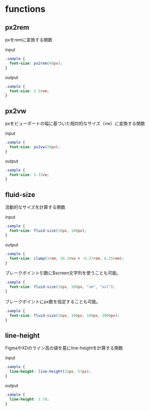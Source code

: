 # functions

## px2rem

pxをremに変換する関数

input

```scss
.sample {
  font-size: px2rem(40px);
}
```

output

```css
.sample {
  font-size: 2.5rem;
}
```

## px2vw

pxをビューポートの幅に基づいた相対的なサイズ（vw）に変換する関数

input

```scss
.sample {
  font-size: px2vw(20px);
}
```

output

```css
.sample {
  font-size: 5.33vw;
}
```

## fluid-size

流動的なサイズを計算する関数

input

```scss
.sample {
  font-size: fluid-size(16px, 100px);
}
```

output

```css
.sample {
  font-size: clamp(1rem, 20.19vw + -6.27rem, 6.25rem);
}
```

ブレークポイント引数に$screen文字列を使うことも可能。

```scss
.sample {
  font-size: fluid-size(16px, 100px, "sm", "xxl");
}
```

ブレークポイントにpx数を指定することも可能。

```scss
.sample {
  font-size: fluid-size(16px, 100px, 100px, 2000px);
}
```

## line-height

FigmaやXDのライン高の値を基にline-heightを計算する関数

input

```scss
.sample {
  line-height: line-height(32px, 57px);
}
```

output

```css
.sample {
  line-height: 1.78;
}
```
